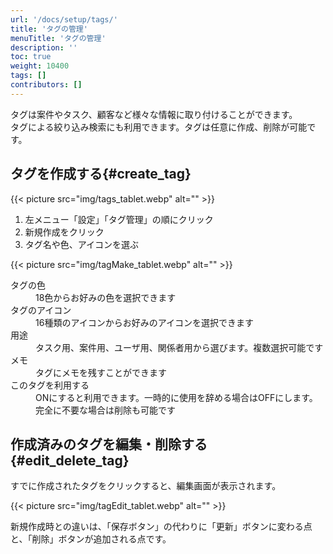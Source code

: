 ```yaml
---
url: '/docs/setup/tags/'
title: 'タグの管理'
menuTitle: 'タグの管理'
description: ''
toc: true
weight: 10400
tags: []
contributors: []
---
```


タグは案件やタスク、顧客など様々な情報に取り付けることができます。  
タグによる絞り込み検索にも利用できます。タグは任意に作成、削除が可能です。

## タグを作成する{#create_tag}

{{< picture src="img/tags_tablet.webp" alt="" >}}

1. 左メニュー「設定」「タグ管理」の順にクリック
2. 新規作成をクリック
3. タグ名や色、アイコンを選ぶ

{{< picture src="img/tagMake_tablet.webp" alt="" >}}

<dl class="basic">
<dt>タグの色</dt>
<dd>18色からお好みの色を選択できます</dd>
<dt>タグのアイコン</dt>
<dd>16種類のアイコンからお好みのアイコンを選択できます</dd>
<dt>用途</dt>
<dd>タスク用、案件用、ユーザ用、関係者用から選びます。複数選択可能です</dd>
<dt>メモ</dt>
<dd>タグにメモを残すことができます</dd>
<dt>このタグを利用する</dt>
<dd>ONにすると利用できます。一時的に使用を辞める場合はOFFにします。完全に不要な場合は削除も可能です</dd>
</dl>

## 作成済みのタグを編集・削除する{#edit_delete_tag}

すでに作成されたタグをクリックすると、編集画面が表示されます。

{{< picture src="img/tagEdit_tablet.webp" alt="" >}}

新規作成時との違いは、「保存ボタン」の代わりに「更新」ボタンに変わる点と、「削除」ボタンが追加される点です。
